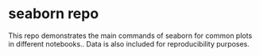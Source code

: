 # seaborn repo
This repo demonstrates the main commands of seaborn for common plots in different notebooks.. Data is also included for reproducibility purposes.
